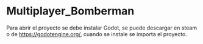 # Multiplayer_Bomberman

Para abrir el proyecto se debe instalar Godot, se puede descargar en steam o de https://godotengine.org/,
cuando se instale se importa el proyecto.
